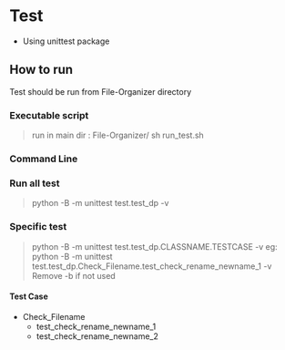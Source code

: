 # Test
- Using unittest package

## How to run
Test should be run from File-Organizer directory

### Executable script
> run in main dir : File-Organizer/
> sh run_test.sh

### Command Line
### Run all test
> python -B -m unittest test.test_dp -v

### Specific test
> python -B -m unittest test.test_dp.CLASSNAME.TESTCASE -v
> eg: python -B -m unittest test.test_dp.Check_Filename.test_check_rename_newname_1 -v
> Remove -b if not used

#### Test Case
- Check_Filename
    - test_check_rename_newname_1
    - test_check_rename_newname_2
